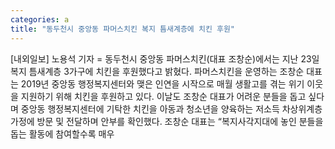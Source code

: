 ```yaml
---
categories: a
title: "동두천시 중앙동 파머스치킨 복지 틈새계층에 치킨 후원"
---
```

[내외일보] 노용석 기자 = 동두천시 중앙동 파머스치킨(대표 조창순)에서는 지난 23일 복지 틈새계층 3가구에 치킨을 후원했다고 밝혔다. 파머스치킨을 운영하는 조창순 대표는 2019년 중앙동 행정복지센터와 맺은 인연을 시작으로 매월 생활고를 겪는 위기 이웃을 지원하기 위해 치킨을 후원하고 있다. 이날도 조창순 대표가 어려운 분들을 돕고 싶다며 중앙동 행정복지센터에 기탁한 치킨을 아동과 청소년을 양육하는 저소득 차상위계층 가정에 방문 및 전달하며 안부를 확인했다. 조창순 대표는 “복지사각지대에 놓인 분들을 돕는 활동에 참여할수록 매우